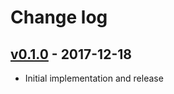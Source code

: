 # Change log

## [v0.1.0] - 2017-12-18

* Initial implementation and release

[v0.1.0]: https://github.com/piotrmurach/tty-font/compare/v0.1.0
